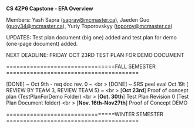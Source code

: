 __CS 4ZP6 Capstone - EFA Overview__

Members: Yash Sapra (sapray@mcmaster.ca), Jaeden Guo (guoy34@mcmaster.ca), Yuriy Toporovskyy (toporoy@mcmaster.ca)

UPDATES: Test plan document (big one) added and test plan for demo (one-page document) added.

NEXT DEADLINE: FRIDAY OCT 23RD TEST PLAN FOR DEMO DOCUMENT

================================FALL SEMESTER ======================================= 

[DONE] ~ Oct 9th - req doc rev. 0 ~ <br \>
[DONE] ~ SRS peel eval Oct 19t ( REVIEW BY TEAM 3, REVIEW TEAM 5) ~ <br \>
[__Oct 23rd__] Proof of concept plan (TestPlanForDemo Folder)  <br \>
[__Oct. 30th__] Test Plan Revision 0 (Test Plan Document folder)  <br \>
[__Nov. 16th-Nov27th__] Proof of Concept DEMO 

================================WINTER SEMESTER =======================================


